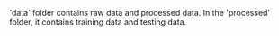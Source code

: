 'data' folder contains raw data and processed data. In the 'processed' folder, it contains training data and testing data.